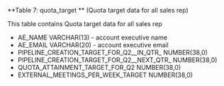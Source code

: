 **Table 7: quota_target ** (Quota target data for all sales rep)

This table contains Quota target data for all sales rep


- AE_NAME	VARCHAR(13) - account executive name
- AE_EMAIL	VARCHAR(20) - account executive email
- PIPELINE_CREATION_TARGET_FOR_Q2__IN_QTR_	NUMBER(38,0)
- PIPELINE_CREATION_TARGET_FOR_Q2__NEXT_QTR_	NUMBER(38,0)
- QUOTA_ATTAINMENT_TARGET_FOR_Q2	NUMBER(38,0)
- EXTERNAL_MEETINGS_PER_WEEK_TARGET	NUMBER(38,0)